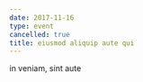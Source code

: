 ```yaml
---
date: 2017-11-16
type: event
cancelled: true
title: eiusmod aliquip aute qui
---
```

in veniam, sint aute
